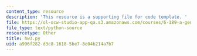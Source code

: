 ```yaml
---
content_type: resource
description: 'This resource is a supporting file for code template. '
file: https://ol-ocw-studio-app-qa.s3.amazonaws.com/courses/6-189-a-gentle-introduction-to-programming-using-python-january-iap-2011/a996f282d3c816185be78e04b214a7b7_hw3.py
file_type: text/python-source
resourcetype: Other
title: hw3.py
uid: a996f282-d3c8-1618-5be7-8e04b214a7b7
---
```

